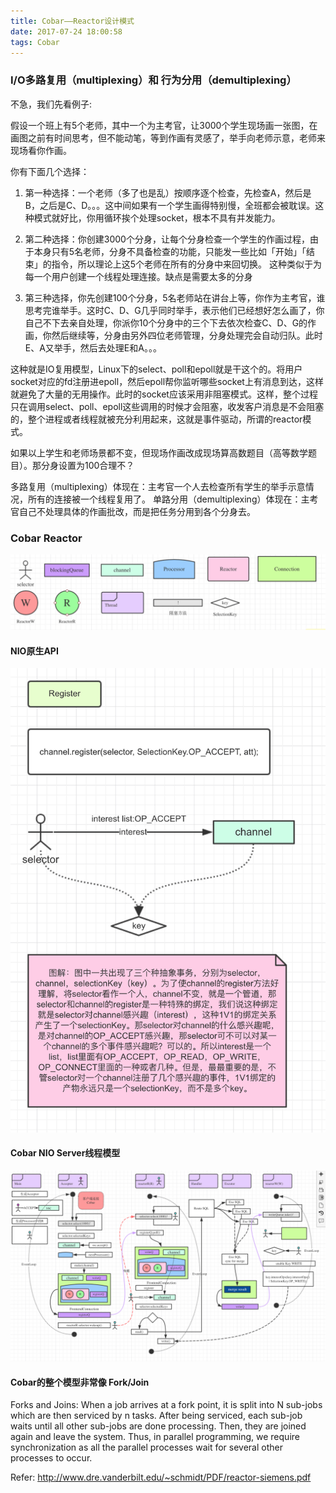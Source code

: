 ```yaml
---
title: Cobar——Reactor设计模式
date: 2017-07-24 18:00:58
tags: Cobar
---
```


### I/O多路复用（multiplexing）和 行为分用（demultiplexing）

不急，我们先看例子:

假设一个班上有5个老师，其中一个为主考官，让3000个学生现场画一张图，在画图之前有时间思考，但不能动笔，等到作画有灵感了，举手向老师示意，老师来现场看你作画。

你有下面几个选择：

1. 第一种选择：一个老师（多了也是乱）按顺序逐个检查，先检查A，然后是B，之后是C、D。。。这中间如果有一个学生画得特别慢，全班都会被耽误。这种模式就好比，你用循环挨个处理socket，根本不具有并发能力。

2. 第二种选择：你创建3000个分身，让每个分身检查一个学生的作画过程，由于本身只有5名老师，分身不具备检查的功能，只能发一些比如「开始」「结束」的指令，所以理论上这5个老师在所有的分身中来回切换。 这种类似于为每一个用户创建一个线程处理连接。缺点是需要太多的分身

3. 第三种选择，你先创建100个分身，5名老师站在讲台上等，你作为主考官，谁思考完谁举手。这时C、D、G几乎同时举手，表示他们已经想好怎么画了，你自己不下去亲自处理，你派你10个分身中的三个下去依次检查C、D、G的作画，你然后继续等，分身由另外四位老师管理，分身处理完会自动归队。此时E、A又举手，然后去处理E和A。。。 

这种就是IO复用模型，Linux下的select、poll和epoll就是干这个的。将用户socket对应的fd注册进epoll，然后epoll帮你监听哪些socket上有消息到达，这样就避免了大量的无用操作。此时的socket应该采用非阻塞模式。这样，整个过程只在调用select、poll、epoll这些调用的时候才会阻塞，收发客户消息是不会阻塞的，整个进程或者线程就被充分利用起来，这就是事件驱动，所谓的reactor模式。

如果以上学生和老师场景都不变，但现场作画改成现场算高数题目（高等数学题目）。那分身设置为100合理不？

多路复用（multiplexing）体现在：主考官一个人去检查所有学生的举手示意情况，所有的连接被一个线程复用了。
单路分用（demultiplexing）体现在：主考官自己不处理具体的作画批改，而是把任务分用到各个分身去。

### Cobar Reactor

![](Cobar-Reactor-design-pattern/CobarReactorSign.gif)

#### NIO原生API

![](Cobar-Reactor-design-pattern/NioRegister.gif)

#### Cobar NIO Server线程模型

![](Cobar-Reactor-design-pattern/CobarReactor.gif)

#### Cobar的整个模型非常像 Fork/Join
Forks and Joins: When a job arrives at a fork point, it is split into N sub-jobs which are then serviced by n tasks. After being serviced, each sub-job waits until all other sub-jobs are done processing. Then, they are joined again and leave the system. Thus, in parallel programming, we require synchronization as all the parallel processes wait for several other processes to occur.


Refer:
http://www.dre.vanderbilt.edu/~schmidt/PDF/reactor-siemens.pdf

